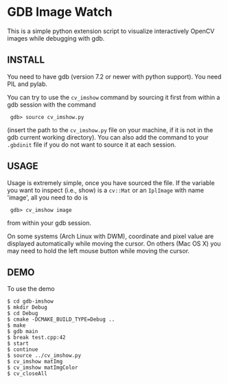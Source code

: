 # GDB Image Watch

This is a simple python extension script to visualize interactively OpenCV
images while debugging with gdb.

## INSTALL

 You need to have gdb (version 7.2 or newer with python support).
 You need PIL and pylab.

 You can try to use the `cv_imshow` command by sourcing it first from within a gdb
 session with the command

```
 gdb> source cv_imshow.py
```

 (insert the path to the `cv_imshow.py` file on your machine, if it is not in the
 gdb current working directory). You can also add the command to your `.gbdinit`
 file if you do not want to source it at each session.

## USAGE

 Usage is extremely simple, once you have sourced the file. If the variable you
 want to inspect (i.e., show) is a `cv::Mat` or an `IplImage` with name 'image', 
 all you need to do is

```
 gdb> cv_imshow image
```

 from within your gdb session.

 On some systems (Arch Linux with DWM), coordinate and pixel value are displayed
 automatically while moving the cursor. On others (Mac OS X) you may need to hold 
 the left mouse button while moving the cursor.

## DEMO

 To use the demo

 ```
 $ cd gdb-imshow
 $ mkdir Debug
 $ cd Debug
 $ cmake -DCMAKE_BUILD_TYPE=Debug .. 
 $ make
 $ gdb main
 $ break test.cpp:42
 $ start
 $ continue
 $ source ../cv_imshow.py
 $ cv_imshow matImg
 $ cv_imshow matImgColor
 $ cv_closeAll
 ```


